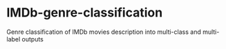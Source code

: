 # IMDb-genre-classification
Genre classification of IMDb movies description into multi-class and multi-label outputs
